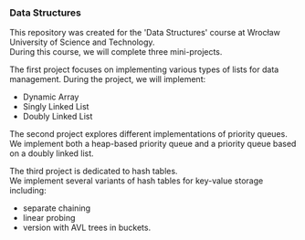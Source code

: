 ### Data Structures

This repository was created for the 'Data Structures' course at Wrocław University of Science and Technology.  
During this course, we will complete three mini-projects.

The first project focuses on implementing various types of lists for data management.
During the project, we will implement:

- Dynamic Array
- Singly Linked List
- Doubly Linked List

The second project explores different implementations of priority queues.  
We implement both a heap-based priority queue and a priority queue based on a doubly linked list.

The third project is dedicated to hash tables.  
We implement several variants of hash tables for key-value storage including:

- separate chaining
- linear probing
- version with AVL trees in buckets.
